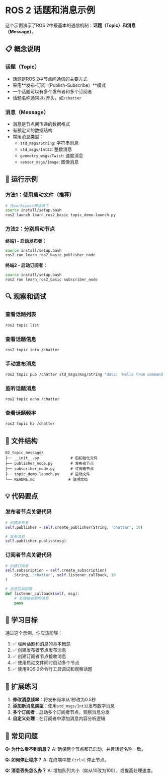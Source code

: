 # ROS 2 话题和消息示例

这个示例演示了ROS 2中最基本的通信机制：**话题（Topic）**和**消息（Message）**。

## 📋 概念说明

### 话题（Topic）
- 话题是ROS 2中节点间通信的主要方式
- 采用**发布-订阅（Publish-Subscribe）**模式
- 一个话题可以有多个发布者和多个订阅者
- 话题名称通常以`/`开头，如`/chatter`

### 消息（Message）
- 消息是节点间传递的数据格式
- 有预定义的数据结构
- 常用消息类型：
  - `std_msgs/String`: 字符串消息
  - `std_msgs/Int32`: 整数消息
  - `geometry_msgs/Twist`: 速度消息
  - `sensor_msgs/Image`: 图像消息

## 🚀 运行示例

### 方法1：使用启动文件（推荐）

```bash
# 在workspace根目录下
source install/setup.bash
ros2 launch learn_ros2_basic topic_demo.launch.py
```

### 方法2：分别启动节点

**终端1 - 启动发布者：**
```bash
source install/setup.bash
ros2 run learn_ros2_basic publisher_node
```

**终端2 - 启动订阅者：**
```bash
source install/setup.bash
ros2 run learn_ros2_basic subscriber_node
```

## 🔍 观察和调试

### 查看话题列表
```bash
ros2 topic list
```

### 查看话题信息
```bash
ros2 topic info /chatter
```

### 手动发布消息
```bash
ros2 topic pub /chatter std_msgs/msg/String "data: 'Hello from command line!'"
```

### 监听话题消息
```bash
ros2 topic echo /chatter
```

### 查看话题频率
```bash
ros2 topic hz /chatter
```

## 📁 文件结构

```
02_topic_message/
├── __init__.py              # 包初始化文件
├── publisher_node.py        # 发布者节点
├── subscriber_node.py       # 订阅者节点
├── topic_demo.launch.py     # 启动文件
└── README.md               # 说明文档
```

## 💡 代码要点

### 发布者节点关键代码
```python
# 创建发布者
self.publisher = self.create_publisher(String, 'chatter', 10)

# 发布消息
self.publisher.publish(msg)
```

### 订阅者节点关键代码
```python
# 创建订阅者
self.subscription = self.create_subscription(
    String, 'chatter', self.listener_callback, 10
)

# 消息回调函数
def listener_callback(self, msg):
    # 处理接收到的消息
    pass
```

## 🎯 学习目标

通过这个示例，你应该能够：

1. ✅ 理解话题和消息的基本概念
2. ✅ 创建发布者节点发布消息
3. ✅ 创建订阅者节点接收消息
4. ✅ 使用启动文件同时启动多个节点
5. ✅ 使用ROS 2命令行工具调试和观察话题

## 🔧 扩展练习

1. **修改消息频率**：将发布频率从1秒改为0.5秒
2. **添加新消息类型**：使用`std_msgs/Int32`发布数字消息
3. **多个订阅者**：启动多个订阅者节点，观察消息分发
4. **自定义处理**：在订阅者中添加消息内容分析逻辑

## 🚨 常见问题

**Q: 为什么看不到消息？**
A: 确保两个节点都已启动，并且话题名称一致。

**Q: 如何停止程序？**
A: 在终端中按 `Ctrl+C` 停止节点。

**Q: 消息丢失怎么办？**
A: 增加队列大小（如从10改为100），或提高处理速度。 